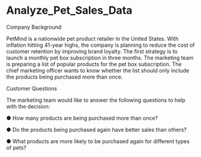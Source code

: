 # Analyze_Pet_Sales_Data

Company Background

PetMind is a nationwide pet product retailer in the United States. With inflation hitting 41-year highs, the company is planning to reduce the cost of customer retention by improving brand loyalty. The first strategy is to launch a monthly pet box subscription in three months. The marketing team is preparing a list of popular products for the pet box subscription. The chief marketing officer wants to know whether the list should only include the products being purchased more than once.

Customer Questions

The marketing team would like to answer the following questions to help with the decision:

● How many products are being purchased more than once?

● Do the products being purchased again have better sales than others?

● What products are more likely to be purchased again for different types of pets?



